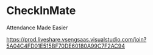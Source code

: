 # CheckInMate
Attendance Made Easier


https://prod.liveshare.vsengsaas.visualstudio.com/join?5A04C4FD01E515BF70DE60180A99C7F2AC94
